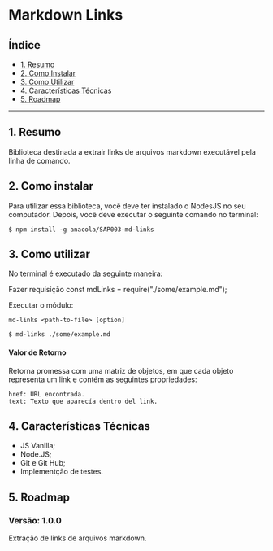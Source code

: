 # Markdown Links

## Índice

* [1. Resumo](#1-resumo)
* [2. Como Instalar](#2-como-instalar)
* [3. Como Utilizar](#3-como-utilizar)
* [4. Características Técnicas](#4-características-técnicas)
* [5. Roadmap](#6-roadmap)

***

## 1. Resumo

Biblioteca destinada a extrair links de arquivos markdown executável pela linha de comando.

## 2. Como instalar

Para utilizar essa biblioteca, você deve ter instalado o NodesJS no  seu computador.
Depois, você deve executar o seguinte comando no terminal:

```
$ npm install -g anacola/SAP003-md-links
```

## 3. Como utilizar

No terminal é executado da seguinte maneira: 

Fazer requisição
const mdLinks = require("./some/example.md");


Executar o módulo:
```
md-links <path-to-file> [option]
```

```
$ md-links ./some/example.md
```

#### Valor de Retorno


Retorna promessa com uma matriz de objetos, em que cada objeto representa um link e contém as seguintes propriedades:
 
```
href: URL encontrada.
text: Texto que aparecía dentro del link.
```

## 4. Características Técnicas

- JS Vanilla;
- Node.JS;
- Git e Git Hub;
- Implementção de testes.

## 5. Roadmap

### Versão: 1.0.0

Extração de links de arquivos markdown.